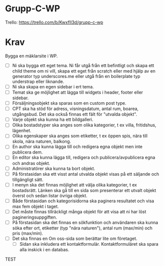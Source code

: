# Grupp-C-WP

Trello:
    https://trello.com/b/KwxflI3d/grupp-c-wp

# Krav
Bygga en mäklarsite i WP.
- [ ] Ni ska bygga ett eget tema. Ni får utgå från ett befintligt och skapa ett child theme om ni vill, skapa ett eget från scratch eller med hjälp av en generator typ underscores.me eller utgå från en boilerplate typ understrap eller liknande.
- [ ] Ni ska skapa en egen sidebar i ert tema.
- [ ] Temat ska ge möjlighet att lägga till widgets i header, footer eller sidebar.
- [ ] Försäljningsobjekt ska sparas som en custom post type.
- [ ] CPT ska ha stöd för adress, visningsdatum, antal rum, boarea, utgångsbud. Det ska också finnas ett fält för "utvalda objekt".
- [ ] Varje objekt ska kunna ha ett bildgalleri.
- [ ] Olika bostadstyper ska anges som olika kategorier, t ex villa, fritidshus, lägenhet.
- [ ] Olika egenskaper ska anges som etiketter, t ex öppen spis, nära till skola, nära naturen, balkong.
- [ ] En author ska kunna lägga till och redigera egna objekt men inte publicera dem.
- [ ] En editor ska kunna lägga till, redigera och publicera/avpublicera egna och andras objekt.
- [ ] Administratörer ska kunna ta bort objekt.
- [ ] På förstasidan ska ett visst antal utvalda objekt visas på ett säljande och tillgängligt sätt.
- [ ] I menyn ska det finnas möjlighet att välja olika kategorier, t ex bostadsrätt. Länken ska gå till en sida som presenterar ett utvalt objekt överst och sedan listar övriga objekt.
- [ ] Både förstasidan och kategorisidorna ska paginera resultatet och visa max fem objekt i taget.
- [ ] Det måste finnas tillräckligt många objekt för att visa att ni har löst pagineringsuppgiften.
- [ ] På förstasidan ska det finnas en sökfunktion och användaren ska kunna söka efter ort, etiketter (typ "nära naturen"), antal rum (max/min) och pris (max/min).
- [ ] Det ska finnas en Om oss-sida som berättar lite om företaget.
    - [ ] Sidan ska inkludera ett kontaktformulär. Kontaktformuläret ska spara alla inskick i en databas.

TEST
